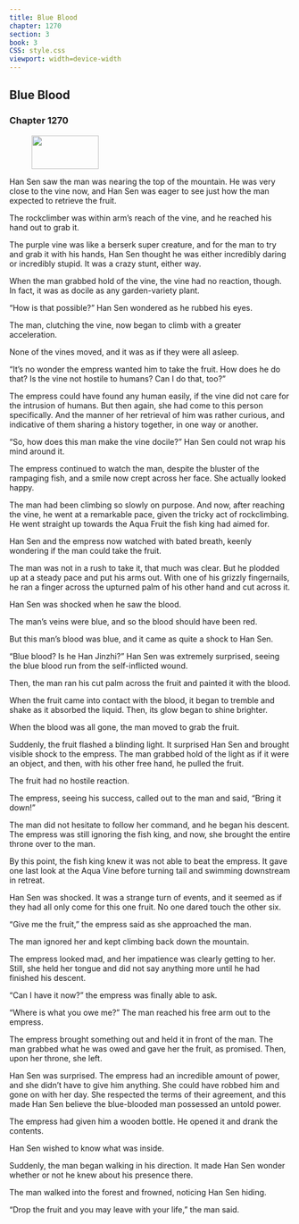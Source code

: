 ```yaml
---
title: Blue Blood
chapter: 1270
section: 3
book: 3
CSS: style.css
viewport: width=device-width
---
```


## Blue Blood

### Chapter 1270

<figure>
	<img src="../Images/gem.gif" alt="" id="gem" width="120" height="60" />
</figure>

Han Sen saw the man was nearing the top of the mountain. He was very close to the vine now, and Han Sen was eager to see just how the man expected to retrieve the fruit.

The rockclimber was within arm’s reach of the vine, and he reached his hand out to grab it.

The purple vine was like a berserk super creature, and for the man to try and grab it with his hands, Han Sen thought he was either incredibly daring or incredibly stupid. It was a crazy stunt, either way.

When the man grabbed hold of the vine, the vine had no reaction, though. In fact, it was as docile as any garden-variety plant.

“How is that possible?” Han Sen wondered as he rubbed his eyes.

The man, clutching the vine, now began to climb with a greater acceleration.

None of the vines moved, and it was as if they were all asleep.

“It’s no wonder the empress wanted him to take the fruit. How does he do that? Is the vine not hostile to humans? Can I do that, too?”

The empress could have found any human easily, if the vine did not care for the intrusion of humans. But then again, she had come to this person specifically. And the manner of her retrieval of him was rather curious, and indicative of them sharing a history together, in one way or another.

“So, how does this man make the vine docile?” Han Sen could not wrap his mind around it.

The empress continued to watch the man, despite the bluster of the rampaging fish, and a smile now crept across her face. She actually looked happy.

The man had been climbing so slowly on purpose. And now, after reaching the vine, he went at a remarkable pace, given the tricky act of rockclimbing. He went straight up towards the Aqua Fruit the fish king had aimed for.

Han Sen and the empress now watched with bated breath, keenly wondering if the man could take the fruit.

The man was not in a rush to take it, that much was clear. But he plodded up at a steady pace and put his arms out. With one of his grizzly fingernails, he ran a finger across the upturned palm of his other hand and cut across it.

Han Sen was shocked when he saw the blood.

The man’s veins were blue, and so the blood should have been red.

But this man’s blood was blue, and it came as quite a shock to Han Sen.

“Blue blood? Is he Han Jinzhi?” Han Sen was extremely surprised, seeing the blue blood run from the self-inflicted wound.

Then, the man ran his cut palm across the fruit and painted it with the blood.

When the fruit came into contact with the blood, it began to tremble and shake as it absorbed the liquid. Then, its glow began to shine brighter.

When the blood was all gone, the man moved to grab the fruit.

Suddenly, the fruit flashed a blinding light. It surprised Han Sen and brought visible shock to the empress. The man grabbed hold of the light as if it were an object, and then, with his other free hand, he pulled the fruit.

The fruit had no hostile reaction.

The empress, seeing his success, called out to the man and said, “Bring it down!”

The man did not hesitate to follow her command, and he began his descent. The empress was still ignoring the fish king, and now, she brought the entire throne over to the man.

By this point, the fish king knew it was not able to beat the empress. It gave one last look at the Aqua Vine before turning tail and swimming downstream in retreat.

Han Sen was shocked. It was a strange turn of events, and it seemed as if they had all only come for this one fruit. No one dared touch the other six.

“Give me the fruit,” the empress said as she approached the man.

The man ignored her and kept climbing back down the mountain.

The empress looked mad, and her impatience was clearly getting to her. Still, she held her tongue and did not say anything more until he had finished his descent.

“Can I have it now?” the empress was finally able to ask.

“Where is what you owe me?” The man reached his free arm out to the empress.

The empress brought something out and held it in front of the man. The man grabbed what he was owed and gave her the fruit, as promised. Then, upon her throne, she left.

Han Sen was surprised. The empress had an incredible amount of power, and she didn’t have to give him anything. She could have robbed him and gone on with her day. She respected the terms of their agreement, and this made Han Sen believe the blue-blooded man possessed an untold power.

The empress had given him a wooden bottle. He opened it and drank the contents.

Han Sen wished to know what was inside.

Suddenly, the man began walking in his direction. It made Han Sen wonder whether or not he knew about his presence there.

The man walked into the forest and frowned, noticing Han Sen hiding.

“Drop the fruit and you may leave with your life,” the man said.